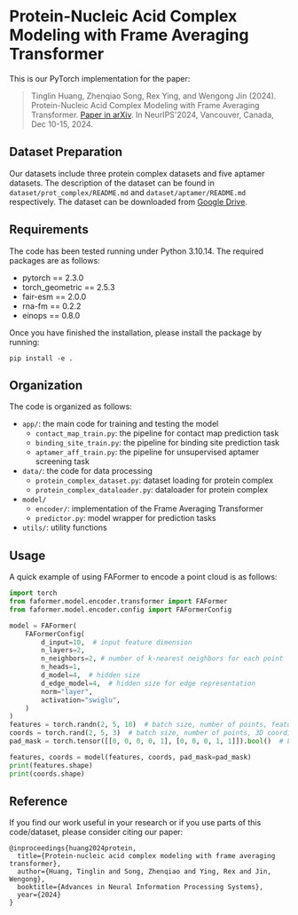 # Protein-Nucleic Acid Complex Modeling with Frame Averaging Transformer

This is our PyTorch implementation for the paper:

> Tinglin Huang, Zhenqiao Song, Rex Ying, and Wengong Jin (2024). Protein-Nucleic Acid Complex Modeling with Frame Averaging Transformer. [Paper in arXiv](https://arxiv.org/abs/2406.09586). In NeurIPS'2024, Vancouver, Canada, Dec 10-15, 2024.

## Dataset Preparation

Our datasets include three protein complex datasets and five aptamer datasets. The description of the dataset can be found in `dataset/prot_complex/README.md` and `dataset/aptamer/README.md` respectively. The dataset can be downloaded from [Google Drive](https://drive.google.com/drive/folders/1GaRe87g2nwbJbkOwqFZr3h9SqIW8bz7V?usp=drive_link).


## Requirements

The code has been tested running under Python 3.10.14. The required packages are as follows:
- pytorch == 2.3.0
- torch_geometric == 2.5.3
- fair-esm == 2.0.0
- rna-fm == 0.2.2
- einops == 0.8.0

Once you have finished the installation, please install the package by running:
```
pip install -e .
```

## Organization

The code is organized as follows:
- `app/`: the main code for training and testing the model
    - `contact_map_train.py`: the pipeline for contact map prediction task
    - `binding_site_train.py`: the pipeline for binding site prediction task
    - `aptamer_aff_train.py`: the pipeline for unsupervised aptamer screening task
- `data/`: the code for data processing
    - `protein_complex_dataset.py`: dataset loading for protein complex
    - `protein_complex_dataloader.py`: dataloader for protein complex
- `model/`
    - `encoder/`: implementation of the Frame Averaging Transformer
    - `predictor.py`: model wrapper for prediction tasks
- `utils/`: utility functions

## Usage

A quick example of using FAFormer to encode a point cloud is as follows:

```python
import torch
from faformer.model.encoder.transformer import FAFormer
from faformer.model.encoder.config import FAFormerConfig

model = FAFormer(
    FAFormerConfig(
        d_input=10,  # input feature dimension
        n_layers=2,
        n_neighbors=2, # number of k-nearest neighbors for each point
        n_heads=1,
        d_model=4,  # hidden size
        d_edge_model=4,  # hidden size for edge representation
        norm="layer",
        activation="swiglu",
    )
)
features = torch.randn(2, 5, 10)  # batch size, number of points, feature dimension
coords = torch.rand(2, 5, 3)  # batch size, number of points, 3D coordinates
pad_mask = torch.tensor([[0, 0, 0, 0, 1], [0, 0, 0, 1, 1]]).bool()  # batch size, number of points. True for padding points

features, coords = model(features, coords, pad_mask=pad_mask)
print(features.shape)
print(coords.shape)
```

## Reference

If you find our work useful in your research or if you use parts of this code/dataset, please consider citing our paper:

```
@inproceedings{huang2024protein,
  title={Protein-nucleic acid complex modeling with frame averaging transformer},
  author={Huang, Tinglin and Song, Zhenqiao and Ying, Rex and Jin, Wengong},
  booktitle={Advances in Neural Information Processing Systems},
  year={2024}
}
```
